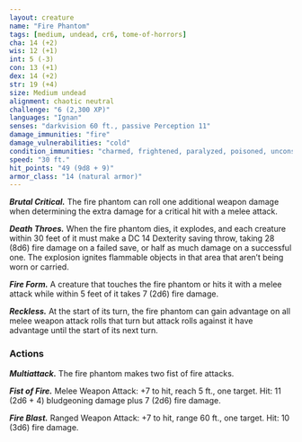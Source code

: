 ```yaml
---
layout: creature
name: "Fire Phantom"
tags: [medium, undead, cr6, tome-of-horrors]
cha: 14 (+2)
wis: 12 (+1)
int: 5 (-3)
con: 13 (+1)
dex: 14 (+2)
str: 19 (+4)
size: Medium undead
alignment: chaotic neutral
challenge: "6 (2,300 XP)"
languages: "Ignan"
senses: "darkvision 60 ft., passive Perception 11"
damage_immunities: "fire"
damage_vulnerabilities: "cold"
condition_immunities: "charmed, frightened, paralyzed, poisoned, unconscious"
speed: "30 ft."
hit_points: "49 (9d8 + 9)"
armor_class: "14 (natural armor)"
---
```


***Brutal Critical.*** The fire phantom can roll one additional weapon
damage when determining the extra damage for a critical hit with a melee
attack.

***Death Throes.*** When the fire phantom dies, it explodes, and each
creature within 30 feet of it must make a DC 14 Dexterity saving throw,
taking 28 (8d6) fire damage on a failed save, or half as much damage on
a successful one. The explosion ignites flammable objects in that area that
aren’t being worn or carried.

***Fire Form.*** A creature that touches the fire phantom or hits it with a
melee attack while within 5 feet of it takes 7 (2d6) fire damage.

***Reckless.*** At the start of its turn, the fire phantom can gain advantage
on all melee weapon attack rolls that turn but attack rolls against it have
advantage until the start of its next turn.

### Actions

***Multiattack.*** The fire phantom makes two fist of fire attacks.

***Fist of Fire.*** Melee Weapon Attack: +7 to hit, reach 5 ft., one target. Hit:
11 (2d6 + 4) bludgeoning damage plus 7 (2d6) fire damage.

***Fire Blast.*** Ranged Weapon Attack: +7 to hit, range 60 ft., one target.
Hit: 10 (3d6) fire damage.
